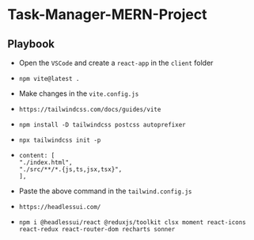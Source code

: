 # Task-Manager-MERN-Project

## Playbook

* Open the `VSCode` and create a `react-app` in the `client` folder
*     npm vite@latest .
* Make changes in the `vite.config.js`
*     https://tailwindcss.com/docs/guides/vite
*     npm install -D tailwindcss postcss autoprefixer
*     npx tailwindcss init -p
*     content: [
      "./index.html",
      "./src/**/*.{js,ts,jsx,tsx}",
      ],
* Paste the above command in the `tailwind.config.js`

*     https://headlessui.com/
*     npm i @headlessui/react @reduxjs/toolkit clsx moment react-icons react-redux react-router-dom recharts sonner
